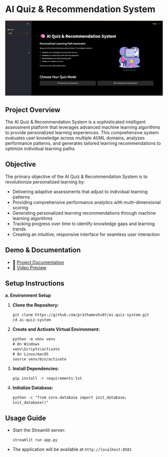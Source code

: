 # AI Quiz & Recommendation System

![AI Quiz System Banner](images/banner.png)

## Project Overview

The AI Quiz & Recommendation System is a sophisticated intelligent assessment platform that leverages advanced machine learning algorithms to provide personalized learning experiences. This comprehensive system evaluates user knowledge across multiple AI/ML domains, analyzes performance patterns, and generates tailored learning recommendations to optimize individual learning paths.

## Objective

The primary objective of the AI Quiz & Recommendation System is to revolutionize personalized learning by:
- Delivering adaptive assessments that adjust to individual learning patterns
- Providing comprehensive performance analytics with multi-dimensional scoring
- Generating personalized learning recommendations through machine learning algorithms
- Tracking progress over time to identify knowledge gaps and learning trends
- Creating an intuitive, responsive interface for seamless user interaction

## Demo & Documentation

- 📄 [Project Documentation](documentation.md)
- 🎥 [Video Preview](https://drive.google.com/file/d/1gBlS9XQ4CGe4Q7xfzRTcD_wuO-GikFAW/view)

## Setup Instructions

**a. Environment Setup**

1. **Clone the Repository:**
   ```
   git clone https://github.com/prathameshv07/ai-quiz-system.git
   cd ai-quiz-system
   ```

2. **Create and Activate Virtual Environment:**
   ```
   python -m venv venv
   # On Windows
   venv\Scripts\activate
   # On Linux/macOS
   source venv/bin/activate
   ```

3. **Install Dependencies:**
   ```
   pip install -r requirements.txt
   ```

4. **Initialize Database:**
   ```
   python -c "from core.database import init_database; init_database()"
   ```

## Usage Guide

- Start the Streamlit server:
  ```
  streamlit run app.py
  ```
- The application will be available at `http://localhost:8501`
